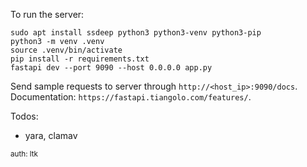 To run the server:
```
sudo apt install ssdeep python3 python3-venv python3-pip
python3 -m venv .venv
source .venv/bin/activate
pip install -r requirements.txt
fastapi dev --port 9090 --host 0.0.0.0 app.py
```

Send sample requests to server through `http://<host_ip>:9090/docs`.  
Documentation: `https://fastapi.tiangolo.com/features/`.  

Todos:
- yara, clamav

<sub>auth: ltk</sub>  
